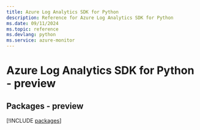 ```yaml
---
title: Azure Log Analytics SDK for Python
description: Reference for Azure Log Analytics SDK for Python
ms.date: 09/11/2024
ms.topic: reference
ms.devlang: python
ms.service: azure-monitor
---
```

# Azure Log Analytics SDK for Python - preview
## Packages - preview
[!INCLUDE [packages](log-analytics-index.md)]